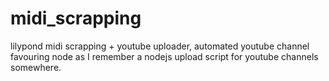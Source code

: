 # midi_scrapping
lilypond midi scrapping + youtube uploader, automated youtube channel favouring node as I remember a nodejs upload script for youtube channels somewhere.
